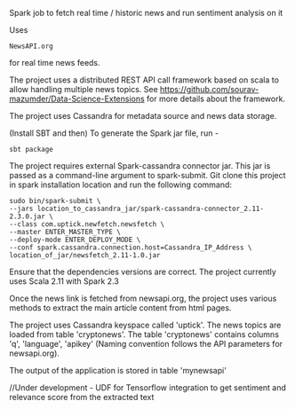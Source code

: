 Spark job to fetch real time / historic news and run sentiment analysis on it

Uses 
```
NewsAPI.org
```
for real time news feeds. 

The project uses a distributed REST API call framework based on scala to allow handling multiple news topics. 
See https://github.com/sourav-mazumder/Data-Science-Extensions for more details about the framework.

The project uses Cassandra for metadata source and news data storage.

(Install SBT and then) To generate the Spark jar file, run -

```
sbt package 
```

The project requires external Spark-cassandra connector jar. This jar is passed as a command-line argument to spark-submit. Git clone this project in spark installation location and run the following command:

```
sudo bin/spark-submit \
--jars location_to_cassandra_jar/spark-cassandra-connector_2.11-2.3.0.jar \
--class com.uptick.newfetch.newsfetch \
--master ENTER_MASTER_TYPE \
--deploy-mode ENTER_DEPLOY_MODE \
--conf spark.cassandra.connection.host=Cassandra_IP_Address \
location_of_jar/newsfetch_2.11-1.0.jar
```

Ensure that the dependencies versions are correct. The project currently uses Scala 2.11 with Spark 2.3

Once the news link is fetched from newsapi.org, the project uses various methods to extract the main article content from html pages. 

The project uses Cassandra keyspace called 'uptick'. The news topics are loaded from table 'cryptonews'. The table 'cryptonews' contains columns 'q', 'language', 'apikey' (Naming convention follows the API parameters for newsapi.org).

The output of the application is stored in table 'mynewsapi'


//Under development - UDF for Tensorflow integration to get sentiment and relevance score from the extracted text
